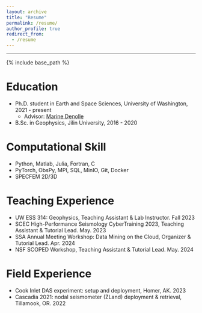 ```yaml
---
layout: archive
title: "Resume"
permalink: /resume/
author_profile: true
redirect_from:
  - /resume
---
```

---
{% include base_path %}

Education
======
* Ph.D. student in Earth and Space Sciences, University of Washington, 2021 - present
  * Advisor: [Marine Denolle](https://ess.uw.edu/people/marine-denolle/)
* B.Sc. in Geophysics, Jilin University, 2016 - 2020

Computational Skill
======
* Python, Matlab, Julia, Fortran, C
* PyTorch, ObsPy, MPI, SQL, MinIO, Git, Docker
* SPECFEM 2D/3D

Teaching Experience
======
* UW ESS 314: Geophysics, Teaching Assistant & Lab Instructor. Fall 2023
*	SCEC High-Performance Seismology CyberTraining 2023, Teaching Assistant & Tutorial Lead. May. 2023
* SSA Annual Meeting Workshop: Data Mining on the Cloud, Organizer & Tutorial Lead. Apr. 2024
* NSF SCOPED Workshop, Teaching Assistant & Tutorial Lead. May. 2024

Field Experience
======
* Cook Inlet DAS experiment: setup and deployment, Homer, AK. 2023
*	Cascadia 2021: nodal seismometer (ZLand) deployment & retrieval, Tillamook, OR. 2022
